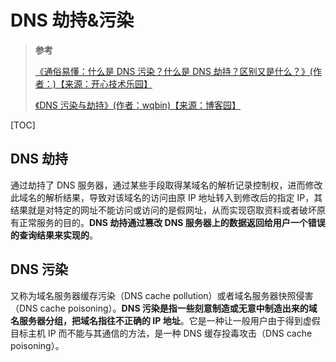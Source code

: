 # DNS 劫持&污染

> **参考**
>
> [《通俗易懂：什么是 DNS 污染？什么是 DNS 劫持？区别又是什么？》(作者：)【来源：开心技术乐园】](https://www.hack520.com/330.html)
>
> [《DNS 污染与劫持》(作者：wqbin)【来源：博客园】](https://www.cnblogs.com/wqbin/p/12118458.html)

[TOC]

## DNS 劫持

通过劫持了 DNS 服务器，通过某些手段取得某域名的解析记录控制权，进而修改此域名的解析结果，导致对该域名的访问由原 IP 地址转入到修改后的指定 IP，其结果就是对特定的网址不能访问或访问的是假网址，从而实现窃取资料或者破坏原有正常服务的目的。**DNS 劫持通过篡改 DNS 服务器上的数据返回给用户一个错误的查询结果来实现的**。

## DNS 污染

又称为域名服务器缓存污染（DNS cache pollution）或者域名服务器快照侵害（DNS cache poisoning）。**DNS 污染是指一些刻意制造或无意中制造出来的域名服务器分组，把域名指往不正确的 IP 地址**。它是一种让一般用户由于得到虚假目标主机 IP 而不能与其通信的方法，是一种 DNS 缓存投毒攻击（DNS cache poisoning）。
